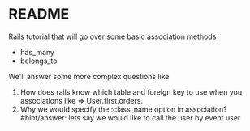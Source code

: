 # README
Rails tutorial that will go over some basic association methods 
  - has_many
  - belongs_to


We'll answer some more complex questions like 
  1. How does rails know which table and foreign key to use when you associations like => User.first.orders.
  2. Why we would specify the :class_name option in association? #hint/answer: lets say we would like to call the user by event.user 

